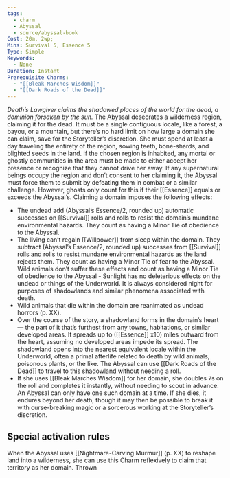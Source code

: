 ```yaml
---
tags:
  - charm
  - Abyssal
  - source/abyssal-book
Cost: 20m, 2wp; 
Mins: Survival 5, Essence 5
Type: Simple
Keywords:
  - None
Duration: Instant
Prerequisite Charms:
  - "[[Bleak Marches Wisdom]]"
  - "[[Dark Roads of the Dead]]"
---
```

*Death’s Lawgiver claims the shadowed places of the world for the dead, a dominion forsaken by the sun.*
The Abyssal desecrates a wilderness region, claiming it for the dead. It must be a single contiguous locale, like a forest, a bayou, or a mountain, but there’s no hard limit on how large a domain she can claim, save for the Storyteller’s discretion. She must spend at least a day traveling the entirety of the region, sowing teeth, bone-shards, and blighted seeds in the land.
If the chosen region is inhabited, any mortal or ghostly communities in the area must be made to either accept her presence or recognize that they cannot drive her away. If any supernatural beings occupy the region and don’t consent to her claiming it, the Abyssal must force them to submit by defeating them in combat or a similar challenge. However, ghosts only count for this if their [[Essence]] equals or exceeds the Abyssal’s.
Claiming a domain imposes the following effects:
 - The undead add (Abyssal’s Essence/2, rounded up) automatic successes on [[Survival]] rolls and rolls to resist the domain’s mundane environmental hazards. They count as having a Minor Tie of obedience to the Abyssal.
 - The living can’t regain [[Willpower]] from sleep within the domain. They subtract (Abyssal’s Essence/2, rounded up) successes from [[Survival]] rolls and rolls to resist mundane environmental hazards as the land rejects them. They count as having a Minor Tie of fear to the Abyssal. Wild animals don’t suffer these effects and count as having a Minor Tie of obedience to the Abyssal  - Sunlight has no deleterious effects on the undead or things of the Underworld. It is always considered night for purposes of shadowlands and similar phenomena associated with death.
 - Wild animals that die within the domain are reanimated as undead horrors (p. XX).
 - Over the course of the story, a shadowland forms in the domain’s heart — the part of it that’s furthest from any towns, habitations, or similar developed areas. It spreads up to ([[Essence]] x10) miles outward from the heart, assuming no developed areas impede its spread. The shadowland opens into the nearest equivalent locale within the Underworld, often a primal afterlife related to death by wild animals, poisonous plants, or the like. The Abyssal can use [[Dark Roads of the Dead]] to travel to this shadowland without needing a roll.
 - If she uses [[Bleak Marches Wisdom]] for her domain, she doubles 7s on the roll and completes it instantly, without needing to scout in advance.
An Abyssal can only have one such domain at a time. If she dies, it endures beyond her death, though it may then be possible to break it with curse-breaking magic or a sorcerous working at the Storyteller’s discretion.
## Special activation rules
When the Abyssal uses [[Nightmare-Carving Murmur]] (p. XX) to reshape land into a wilderness, she can use this Charm reflexively to claim that territory as her domain.
Thrown